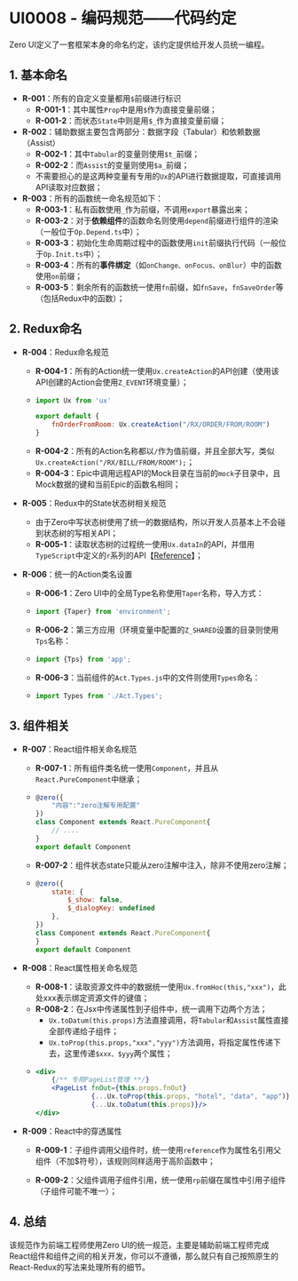 # UI0008 - 编码规范——代码约定

Zero UI定义了一套框架本身的命名约定，该约定提供给开发人员统一编程。

## 1. 基本命名

* **R-001**：所有的自定义变量都用`$`前缀进行标识
  * **R-001-1**：其中属性`Prop`中是用`$`作为直接变量前缀；
  * **R-001-2**：而状态`State`中则是用`$_`作为直接变量前缀；
* **R-002**：辅助数据主要包含两部分：数据字段（Tabular）和依赖数据（Assist）
  * **R-002-1**：其中`Tabular`的变量则使用`$t_`前缀；
  * **R-002-2**：而`Assist`的变量则使用`$a_`前缀；
  * 不需要担心的是这两种变量有专用的`Ux`的API进行数据提取，可直接调用API读取对应数据；
* **R-003**：所有的函数统一命名规范如下：
  * **R-003-1**：私有函数使用`_`作为前缀，不调用`export`暴露出来；
  * **R-003-2**：对于**依赖组件**的函数命名则使用`depend`前缀进行组件的渲染（一般位于`Op.Depend.ts`中）；
  * **R-003-3**：初始化生命周期过程中的函数使用`init`前缀执行代码（一般位于`Op.Init.ts`中）；
  * **R-003-4**：所有的**事件绑定**（如`onChange、onFocus、onBlur`）中的函数使用`on`前缀；
  * **R-003-5**：剩余所有的函数统一使用`fn`前缀，如`fnSave`，`fnSaveOrder`等（包括Redux中的函数）；

## 2. Redux命名

* **R-004**：Redux命名规范

  * **R-004-1**：所有的Action统一使用`Ux.createAction`的API创建（使用该API创建的Action会使用`Z_EVENT`环境变量）；
  * ```js
    import Ux from 'ux'

    export default {
        fnOrderFromRoom: Ux.createAction("/RX/ORDER/FROM/ROOM")
    }
    ```
  * **R-004-2**：所有的Action名称都以`/`作为值前缀，并且全部大写，类似`Ux.createAction("/RX/BILL/FROM/ROOM");`；
  * **R-004-3**：Epic中调用远程API的Mock目录在当前的`mock`子目录中，且Mock数据的键和当前Epic的函数名相同；

* **R-005**：Redux中的State状态树相关规范

  * 由于Zero中写状态树使用了统一的数据结构，所以开发人员基本上不会碰到状态树的写相关API；
  * **R-005-1**：读取状态树的过程统一使用`Ux.dataIn`的API，并借用`TypeScript`中定义的`r`系列的API【[Reference](/document/2-kai-fa-wen-dang/ui0009-stateinzhong-de-r-xi-lie-api.md)】；

* **R-006**：统一的Action类名设置

  * **R-006-1**：Zero UI中的全局Type名称使用`Taper`名称，导入方式：
  * ```js
    import {Taper} from 'environment';
    ```
  * **R-006-2**：第三方应用（环境变量中配置的`Z_SHARED`设置的目录则使用`Tps`名称：
  * ```js
    import {Tps} from 'app';
    ```
  * **R-006-3**：当前组件的`Act.Types.js`中的文件则使用`Types`命名：
  * ```js
    import Types from './Act.Types';
    ```

## 3. 组件相关

* **R-007**：React组件相关命名规范
  * **R-007-1**：所有组件类名统一使用`Component`，并且从`React.PureComponent`中继承；
  * ```js
    @zero({
        "内容":"zero注解专用配置"
    })
    class Component extends React.PureComponent{
        // ....
    }
    export default Component
    ```
  * **R-007-2**：组件状态state只能从zero注解中注入，除非不使用zero注解；
  * ```js
    @zero({
        state: {
            $_show: false,
            $_dialogKey: undefined
        },
    })
    class Component extends React.PureComponent{
    }
    export default Component
    ```
* **R-008**：React属性相关命名规范

  * **R-008-1**：读取资源文件中的数据统一使用`Ux.fromHoc(this,"xxx")`，此处xxx表示绑定资源文件的键值；
  * **R-008-2**：在Jsx中传递属性到子组件中，统一调用下边两个方法；
    * `Ux.toDatum(this.props)`方法直接调用，将`Tabular`和`Assist`属性直接全部传递给子组件；
    * `Ux.toProp(this.props,"xxx","yyy")`方法调用，将指定属性传递下去，这里传递`$xxx、$yyy`两个属性；
  * ```jsx
    <div>
        {/** 专用PageList管理 **/}
        <PageList fnOut={this.props.fnOut}
                  {...Ux.toProp(this.props, "hotel", "data", "app")}
                  {...Ux.toDatum(this.props)}/>
    </div>
    ```

* **R-009**：React中的穿透属性

  * **R-009-1**：子组件调用父组件时，统一使用`reference`作为属性名引用父组件（不加$符号），该规则同样适用于高阶函数中；

  * **R-009-2**：父组件调用子组件引用，统一使用`rp`前缀在属性中引用子组件（子组件可能不唯一）；

## 4. 总结

该规范作为前端工程师使用Zero UI的统一规范，主要是辅助前端工程师完成React组件和组件之间的相关开发，你可以不遵循，那么就只有自己按照原生的React-Redux的写法来处理所有的细节。

